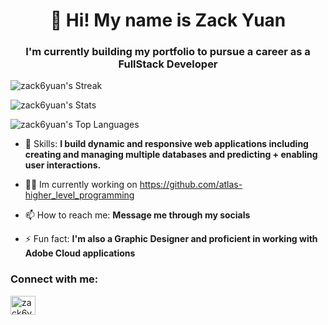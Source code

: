 <h1 align="center">👋 Hi! My name is Zack Yuan</h1>
<h3 align="center">I'm currently building my portfolio to pursue a career as a FullStack Developer</h3>

![zack6yuan's Streak](https://github-readme-streak-stats.herokuapp.com/?user=zack6yuan&theme=midnight-purple&hide_border=true)

![zack6yuan's Stats](https://github-readme-stats.vercel.app/api?username=zack6yuan&theme=midnight-purple&show_icons=true&hide_border=true&count_private=true)

![zack6yuan's Top Languages](https://github-readme-stats.vercel.app/api/top-langs/?username=zack6yuan&theme=midnight-purple&show_icons=true&hide_border=true&layout=compact)

- 🤝 Skills: **I build dynamic and responsive web applications including creating and managing multiple databases and predicting + enabling user interactions.**

- 👨‍💻 Im currently working on https://github.com/atlas-higher_level_programming

- 📫 How to reach me: **Message me through my socials**

- ⚡ Fun fact: **I'm also a Graphic Designer and proficient in working with Adobe Cloud applications**

<h3 align="left">Connect with me:</h3>
<p align="left">
<a href="https://linkedin.com/in/zack6yuan" target="blank"><img align="center" src="https://raw.githubusercontent.com/rahuldkjain/github-profile-readme-generator/master/src/images/icons/Social/linked-in-alt.svg" alt="zack6yuan" height="30" width="40" /></a>
